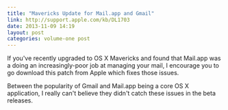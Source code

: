 ```yaml
---
title: "Mavericks Update for Mail.app and Gmail"
link: http://support.apple.com/kb/DL1703
date: 2013-11-09 14:19
layout: post
categories: volume-one post
---
```

If you've recently upgraded to OS X Mavericks and found that Mail.app was a doing an increasingly-poor job at managing your mail, I encourage you to go download this patch from Apple which fixes those issues.

Between the popularity of Gmail and Mail.app being a core OS X application, I really can't believe they didn't catch these issues in the beta releases.